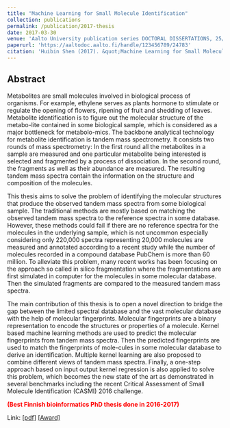 ```yaml
---
title: "Machine Learning for Small Molecule Identification"
collection: publications
permalink: /publication/2017-thesis
date: 2017-03-30
venue: 'Aalto University publication series DOCTORAL DISSERTATIONS, 25/2017'
paperurl: 'https://aaltodoc.aalto.fi/handle/123456789/24783'
citation: 'Huibin Shen (2017). &quot;Machine Learning for Small Molecule Identification&quot; <i>Aalto University publication series DOCTORAL DISSERTATIONS, 25/2017</i>'
---
```




## Abstract
Metabolites are small molecules involved in biological process of organisms. For example, ethylene serves as plants hormone to stimulate or regulate the opening of flowers, ripening of fruit and shedding of leaves. Metabolite identification is to figure out the molecular structure of the metabo-lite contained in some biological sample, which is considered as a major bottleneck for metabolo-mics. The backbone analytical technology for metabolite identification is tandem mass spectrometry. It consists two rounds of mass spectrometry: In the first round all the metabolites in a sample are measured and one particular metabolite being interested is selected and fragmented by a process of dissociation. In the second round, the fragments as well as their abundance are measured. The resulting tandem mass spectra contain the information on the structure and composition of the molecules.
 
This thesis aims to solve the problem of identifying the molecular structures that produce the observed tandem mass spectra from some biological sample. The traditional methods are mostly based on matching the observed tandem mass spectra to the reference spectra in some database. However, these methods could fail if there are no reference spectra for the molecules in the underlying sample, which is not uncommon especially considering only 220,000 spectra representing 20,000 molecules are measured and annotated according to a recent study while the number of molecules recorded in a compound database PubChem is more than 60 million. To alleviate this problem, many recent works has been focusing on the approach so called in silico fragmentation where the fragmentations are first simulated in computer for the molecules in some molecular database. Then the simulated fragments are compared to the measured tandem mass spectra.
 
The main contribution of this thesis is to open a novel direction to bridge the gap between the limited spectral database and the vast molecular database with the help of molecular fingerprints. Molecular fingerprints are a binary representation to encode the structures or properties of a molecule. Kernel based machine learning methods are used to predict the molecular fingerprints from tandem mass spectra. Then the predicted fingerprints are used to match the fingerprints of mole-cules in some molecular database to derive an identification. Multiple kernel learning are also proposed to combine different views of tandem mass spectra. Finally, a one-step approach based on input output kernel regression is also applied to solve this problem, which becomes the new state of the art as demonstrated in several benchmarks including the recent Critical Assessment of Small Molecule Identification (CASMI) 2016 challenge.

<b><span style="color:red">(Best Finnish bioinformatics PhD thesis done in 2016-2017)</span></b>

Link: [[pdf]](https://aaltodoc.aalto.fi/bitstream/handle/123456789/24783/isbn9789526072920.pdf?sequence=1&isAllowed=y) [[Award]](http://bioinf.fi/winner-of-the-best-thesis-award/)